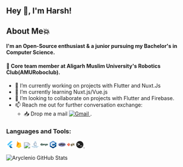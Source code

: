 ## Hey 👋, I'm Harsh!

<!--
**harshtaliwal30/harshtaliwal30** is a ✨ _special_ ✨ repository because its `README.md` (this file) appears on your GitHub profile. -->
## About Me:boom:
#### I'm an Open-Source enthusiast & a junior pursuing my Bachelor's in Computer Science.
#### :robot: Core team member at Aligarh Muslim University's Robotics Club(AMURoboclub).

- 🔭 I’m currently working on projects with Flutter and Nuxt.Js
- 🌱 I’m currently learning Nuxt.js/Vue.js
- 👯 I’m looking to collaborate on projects with Flutter and Firebase.
- 📫 Reach me out for further conversation exchange:
  - :inbox_tray: Drop me a mail <a target="_blank" href="harshtaliwal@gmail.com"><img alt="Gmail" width="24px" height="17" src="https://cdn.jsdelivr.net/npm/simple-icons@v3/icons/gmail.svg" />
     </a>.
### Languages and Tools:
<code><img height="20" src="https://raw.githubusercontent.com/github/explore/80688e429a7d4ef2fca1e82350fe8e3517d3494d/topics/flutter/flutter.png"></code>
<code><img height="20" src="https://raw.githubusercontent.com/github/explore/80688e429a7d4ef2fca1e82350fe8e3517d3494d/topics/firebase/firebase.png"></code>
<code><img height="20" src="https://raw.githubusercontent.com/github/explore/80688e429a7d4ef2fca1e82350fe8e3517d3494d/topics//.png"></code>
<code><img height="20" src="https://raw.githubusercontent.com/github/explore/80688e429a7d4ef2fca1e82350fe8e3517d3494d/topics/c/c.png"></code>
<code><img height="20" src="https://raw.githubusercontent.com/github/explore/80688e429a7d4ef2fca1e82350fe8e3517d3494d/topics/django/django.png"></code>
<code><img height="20" src="https://raw.githubusercontent.com/github/explore/80688e429a7d4ef2fca1e82350fe8e3517d3494d/topics/cpp/cpp.png"></code>
<code><img height="20" src="https://raw.githubusercontent.com/github/explore/80688e429a7d4ef2fca1e82350fe8e3517d3494d/topics/php/php.png"></code>
<code><img height="20" src="https://raw.githubusercontent.com/github/explore/80688e429a7d4ef2fca1e82350fe8e3517d3494d/topics/git/git.png"></code>
<code><img height="20" src="https://raw.githubusercontent.com/github/explore/80688e429a7d4ef2fca1e82350fe8e3517d3494d/topics/terminal/terminal.png"></code>.

 ![Aryclenio GitHub Stats](https://github-readme-stats.vercel.app/api?username=harshtaliwal30&show_icons=true)
